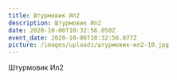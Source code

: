 ```yaml
---
title: Штурмовик Ил2
description: Штурмовик Ил2
date: 2020-10-06T10:32:56.050Z
event_date: 2020-10-06T10:32:56.077Z
picture: /images/uploads/штурмовик-ил2-10.jpg
---
```

Штурмовик Ил2